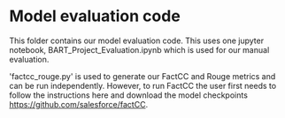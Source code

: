 # Model evaluation code

This folder contains our model evaluation code. This uses one jupyter notebook, BART_Project_Evaluation.ipynb which is used for our manual evaluation. 

'factcc_rouge.py' is used to generate our FactCC and Rouge metrics and can be run independently. However, to run FactCC the user first needs to follow the instructions here and download the model checkpoints https://github.com/salesforce/factCC.

